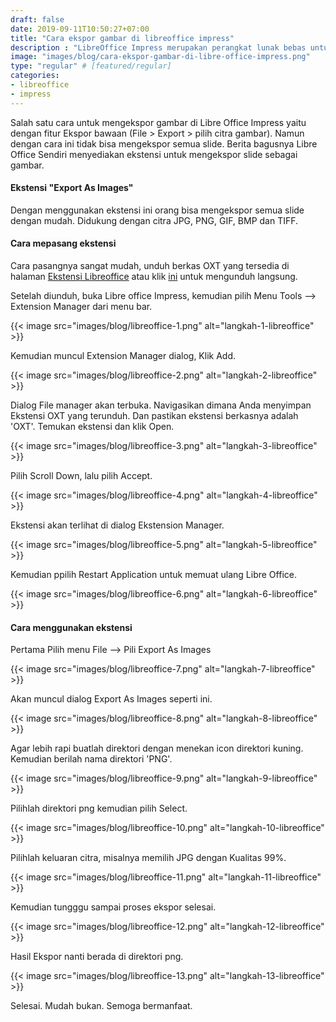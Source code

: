 ```yaml
---
draft: false
date: 2019-09-11T10:50:27+07:00
title: "Cara ekspor gambar di libreoffice impress"
description : "LibreOffice Impress merupakan perangkat lunak bebas untuk menampilkan salindia presentasi. Dengan menggunakan ekstensi ini Anda bisa mengekspor semua slide dengan mudah. Juga mendukung citra JPG, PNG, GIF, BMP dan TIFF."
image: "images/blog/cara-ekspor-gambar-di-libre-office-impress.png"
type: "regular" # [featured/regular]
categories:
- libreoffice
- impress
---
```


Salah satu cara untuk mengekspor gambar di Libre Office Impress yaitu dengan fitur Ekspor bawaan (File > Export > pilih citra gambar). Namun dengan cara ini tidak bisa mengekspor semua slide. Berita bagusnya Libre Office Sendiri menyediakan ekstensi untuk mengekspor slide sebagai gambar.

#### Ekstensi "Export As Images"

Dengan menggunakan ekstensi ini orang bisa mengekspor semua slide dengan mudah. Didukung dengan citra JPG, PNG, GIF, BMP dan TIFF.

#### Cara mepasang ekstensi

Cara pasangnya sangat mudah, unduh berkas OXT yang tersedia di halaman [Ekstensi Libreoffice](https://extensions.libreoffice.org/extensions/export-as-images) atau klik [ini](https://extensions.libreoffice.org/extensions/export-as-images/0.9.3/@@download/file/exportasimages-0-9-3.oxt) untuk mengunduh langsung.

Setelah diunduh, buka Libre office Impress, kemudian pilih Menu Tools --> Extension Manager dari menu bar.

{{< image src="images/blog/libreoffice-1.png" alt="langkah-1-libreoffice" >}}

Kemudian muncul Extension Manager dialog, Klik Add.


{{< image src="images/blog/libreoffice-2.png" alt="langkah-2-libreoffice" >}}

Dialog File manager akan terbuka. Navigasikan dimana Anda menyimpan Ekstensi OXT yang terunduh. Dan pastikan ekstensi berkasnya adalah 'OXT'. Temukan ekstensi dan klik Open.

{{< image src="images/blog/libreoffice-3.png" alt="langkah-3-libreoffice" >}}

Pilih Scroll Down, lalu pilih Accept.

{{< image src="images/blog/libreoffice-4.png" alt="langkah-4-libreoffice" >}}

Ekstensi akan terlihat di dialog Ekstension Manager.

{{< image src="images/blog/libreoffice-5.png" alt="langkah-5-libreoffice" >}}

Kemudian ppilih Restart Application untuk memuat ulang Libre Office.

{{< image src="images/blog/libreoffice-6.png" alt="langkah-6-libreoffice" >}}

#### Cara menggunakan ekstensi

Pertama Pilih menu File --> Pili Export As Images

{{< image src="images/blog/libreoffice-7.png" alt="langkah-7-libreoffice" >}}

Akan muncul dialog Export As Images seperti ini.

{{< image src="images/blog/libreoffice-8.png" alt="langkah-8-libreoffice" >}}

Agar lebih rapi buatlah direktori dengan menekan icon direktori kuning. Kemudian berilah nama direktori 'PNG'.

{{< image src="images/blog/libreoffice-9.png" alt="langkah-9-libreoffice" >}}

Pilihlah direktori png kemudian pilih Select.

{{< image src="images/blog/libreoffice-10.png" alt="langkah-10-libreoffice" >}}

Pilihlah keluaran citra, misalnya memilih JPG dengan Kualitas 99%.

{{< image src="images/blog/libreoffice-11.png" alt="langkah-11-libreoffice" >}}

Kemudian tungggu sampai proses ekspor selesai.

{{< image src="images/blog/libreoffice-12.png" alt="langkah-12-libreoffice" >}}

Hasil Ekspor nanti berada di direktori png.

{{< image src="images/blog/libreoffice-13.png" alt="langkah-13-libreoffice" >}}

Selesai. Mudah bukan. Semoga bermanfaat.
